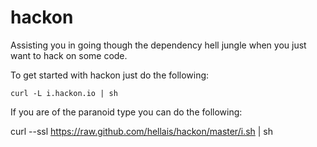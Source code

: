 hackon
======

Assisting you in going though the dependency hell jungle when you just want to hack on some code.

To get started with hackon just do the following:

    curl -L i.hackon.io | sh

If you are of the paranoid type you can do the following:

  curl --ssl https://raw.github.com/hellais/hackon/master/i.sh | sh

